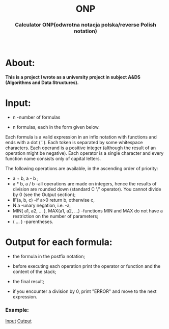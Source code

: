 <div align="center">
  <h1 align="center">ONP </h1>

  <p align="center">
    <h3>Calculator ONP(odwrotna notacja polska/reverse Polish notation)</h3>
    <br />
  </p>
</div>

# About:
<h4>This is a project I wrote as a university project in subject A&DS (Algorithms and Data Structures).</h4>

# Input:
 * n -number of formulas
 
 * n formulas, each in the form given below.
   
Each formula is a valid expression in an infix notation with functions and ends with a dot ('.'). Each token is separated by some whitespace characters. Each operand is a positive integer (although the result of an operation might be negative). Each operator is a single character and every function name consists only of capital letters.

The following operations are available, in the ascending order of priority:
* a + b, a - b ;
* a * b, a / b -all operations are made on integers, hence the results of division are rounded down (standard C '/' operator). You cannot divide by 0 (see the Output section);
* IF(a, b, c) -if a>0 return b, otherwise c,
* N a -unary negation, i.e. -a,
* MIN( a1, a2, ... ), MAX(a1, a2, ...) -functions MIN and MAX do not have a restriction on the number of parameters;
* ( ... ) -parentheses.

# Output for each formula:
* the formula in the postfix notation;

* before executing each operation print the operator or function and the content of the stack;

* the final result;

* if you encounter a division by 0, print "ERROR" and move to the next expression.

<h3>Example:</h3>
<a href="https://github.com/mafinzyx/ONP/blob/main/readme_images/example_input.png">Input</a>
<a href="https://github.com/mafinzyx/ONP/blob/main/readme_images/example_output.png">Output</a>
